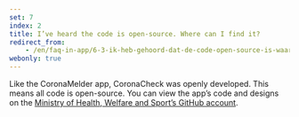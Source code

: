 ```yaml
---
set: 7
index: 2
title: I’ve heard the code is open-source. Where can I find it?
redirect_from:
    - /en/faq-in-app/6-3-ik-heb-gehoord-dat-de-code-open-source-is-waar-kan-ik-die-vinden
webonly: true
---
```

Like the CoronaMelder app, CoronaCheck was openly developed. This means all code is open-source. You can view the app’s code and designs on the [Ministry of Health, Welfare and Sport’s GitHub account](https://github.com/minvws). 
